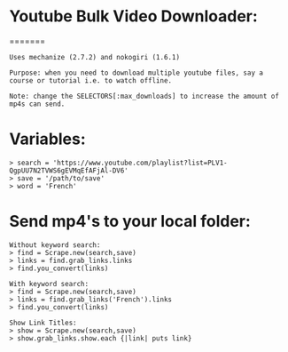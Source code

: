 # Youtube Bulk Video Downloader:
=======
```
Uses mechanize (2.7.2) and nokogiri (1.6.1)

Purpose: when you need to download multiple youtube files, say a course or tutorial i.e. to watch offline. 

Note: change the SELECTORS[:max_downloads] to increase the amount of mp4s can send.
```


Variables:
==========

```
> search = 'https://www.youtube.com/playlist?list=PLV1-QgpUU7N2TVWS6gEVMqEfAFjAl-DV6'
> save = '/path/to/save'
> word = 'French'
```

Send mp4's to your local folder:
==========

```
Without keyword search:
> find = Scrape.new(search,save)
> links = find.grab_links.links
> find.you_convert(links) 
```
```
With keyword search:
> find = Scrape.new(search,save)
> links = find.grab_links('French').links
> find.you_convert(links)
```

```
Show Link Titles:
> show = Scrape.new(search,save)
> show.grab_links.show.each {|link| puts link}
```
